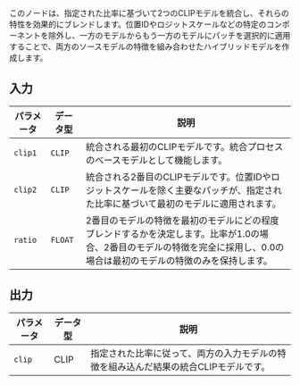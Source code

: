 このノードは、指定された比率に基づいて2つのCLIPモデルを統合し、それらの特性を効果的にブレンドします。位置IDやロジットスケールなどの特定のコンポーネントを除外し、一方のモデルからもう一方のモデルにパッチを選択的に適用することで、両方のソースモデルの特徴を組み合わせたハイブリッドモデルを作成します。

## 入力

| パラメータ | データ型 | 説明 |
|-----------|-------------|-------------|
| `clip1`   | `CLIP`      | 統合される最初のCLIPモデルです。統合プロセスのベースモデルとして機能します。 |
| `clip2`   | `CLIP`      | 統合される2番目のCLIPモデルです。位置IDやロジットスケールを除く主要なパッチが、指定された比率に基づいて最初のモデルに適用されます。 |
| `ratio`   | `FLOAT`     | 2番目のモデルの特徴を最初のモデルにどの程度ブレンドするかを決定します。比率が1.0の場合、2番目のモデルの特徴を完全に採用し、0.0の場合は最初のモデルの特徴のみを保持します。 |

## 出力

| パラメータ | データ型 | 説明 |
|-----------|-------------|-------------|
| `clip`    | CLIP      | 指定された比率に従って、両方の入力モデルの特徴を組み込んだ結果の統合CLIPモデルです。 |
